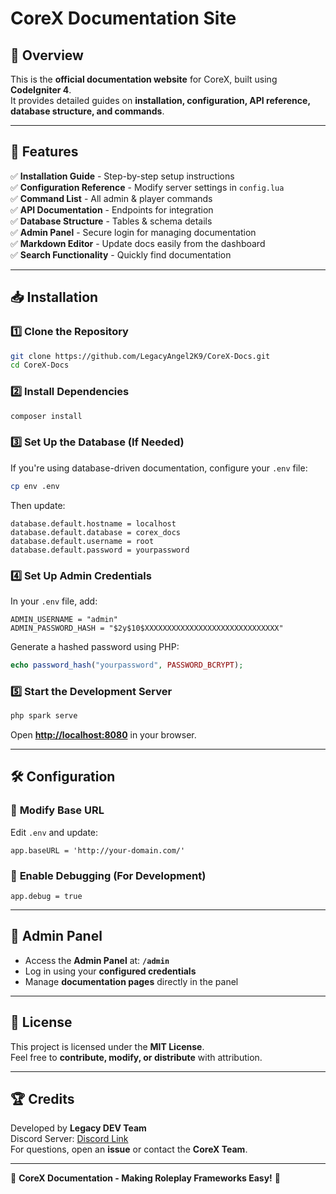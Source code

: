 # CoreX Documentation Site

## 📌 Overview
This is the **official documentation website** for CoreX, built using **CodeIgniter 4**.  
It provides detailed guides on **installation, configuration, API reference, database structure, and commands**.

---

## 🚀 Features
✅ **Installation Guide** - Step-by-step setup instructions  
✅ **Configuration Reference** - Modify server settings in `config.lua`  
✅ **Command List** - All admin & player commands  
✅ **API Documentation** - Endpoints for integration  
✅ **Database Structure** - Tables & schema details  
✅ **Admin Panel** - Secure login for managing documentation  
✅ **Markdown Editor** - Update docs easily from the dashboard  
✅ **Search Functionality** - Quickly find documentation  

---

## 📥 Installation

### 1️⃣ Clone the Repository
```sh
git clone https://github.com/LegacyAngel2K9/CoreX-Docs.git
cd CoreX-Docs
```

### 2️⃣ Install Dependencies
```sh
composer install
```

### 3️⃣ Set Up the Database (If Needed)
If you're using database-driven documentation, configure your `.env` file:
```sh
cp env .env
```
Then update:
```env
database.default.hostname = localhost
database.default.database = corex_docs
database.default.username = root
database.default.password = yourpassword
```

### 4️⃣ Set Up Admin Credentials
In your `.env` file, add:
```env
ADMIN_USERNAME = "admin"
ADMIN_PASSWORD_HASH = "$2y$10$XXXXXXXXXXXXXXXXXXXXXXXXXXXXXX"
```
Generate a hashed password using PHP:
```php
echo password_hash("yourpassword", PASSWORD_BCRYPT);
```

### 5️⃣ Start the Development Server
```sh
php spark serve
```
Open **[http://localhost:8080](http://localhost:8080)** in your browser.

---

## 🛠 Configuration

### 📌 **Modify Base URL**
Edit `.env` and update:
```env
app.baseURL = 'http://your-domain.com/'
```

### 📌 **Enable Debugging (For Development)**
```env
app.debug = true
```

---

## 📢 Admin Panel
- Access the **Admin Panel** at: **`/admin`**
- Log in using your **configured credentials**
- Manage **documentation pages** directly in the panel

---

## 📝 License
This project is licensed under the **MIT License**.  
Feel free to **contribute, modify, or distribute** with attribution.

---

## 🏆 Credits
Developed by **Legacy DEV Team**  
Discord Server: [Discord Link](https://discord.gg/dayewa6xP6)  
For questions, open an **issue** or contact the **CoreX Team**.

---
🚀 **CoreX Documentation - Making Roleplay Frameworks Easy!** 🚀
